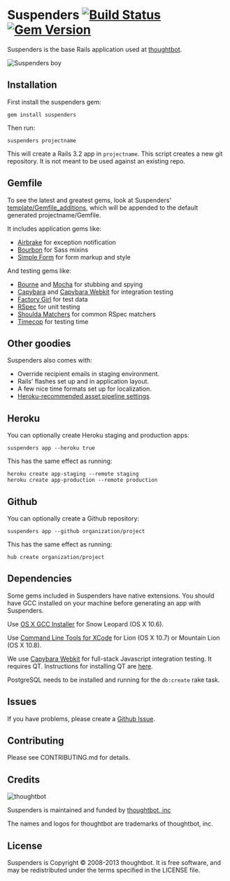 # Suspenders [![Build Status](https://secure.travis-ci.org/thoughtbot/suspenders.png?branch=master)](http://travis-ci.org/thoughtbot/suspenders) [![Gem Version](https://badge.fury.io/rb/suspenders.png)](http://badge.fury.io/rb/suspenders)

Suspenders is the base Rails application used at [thoughtbot](http://thoughtbot.com/community).

  ![Suspenders boy](http://media.tumblr.com/1TEAMALpseh5xzf0Jt6bcwSMo1_400.png)

Installation
------------

First install the suspenders gem:

    gem install suspenders

Then run:

    suspenders projectname

This will create a Rails 3.2 app in `projectname`. This script creates a
new git repository. It is not meant to be used against an existing repo.

Gemfile
-------

To see the latest and greatest gems, look at Suspenders'
[template/Gemfile_additions](/thoughtbot/suspenders/blob/master/templates/Gemfile_additions),
which will be appended to the default generated projectname/Gemfile.

It includes application gems like:

* [Airbrake](/airbrake/airbrake) for exception notification
* [Bourbon](/thoughtbot/bourbon) for Sass mixins
* [Simple Form](/plataformatec/simple_form) for form markup and style

And testing gems like:

* [Bourne](/thoughtbot/bourne) and [Mocha](/freerange/mocha) for stubbing and
  spying
* [Capybara](/jnicklas/capybara) and
  [Capybara Webkit](/thoughtbot/capybara-webkit) for integration testing
* [Factory Girl](/thoughtbot/factory_girl) for test data
* [RSpec](https://github.com/rspec/rspec) for unit testing
* [Shoulda Matchers](/thoughtbot/shoulda-matchers) for common RSpec matchers
* [Timecop](/jtrupiano/timecop) for testing time

Other goodies
-------------

Suspenders also comes with:

* Override recipient emails in staging environment.
* Rails' flashes set up and in application layout.
* A few nice time formats set up for localization.
* [Heroku-recommended asset pipeline
  settings](https://devcenter.heroku.com/articles/rails3x-asset-pipeline-cedar/).

Heroku
------

You can optionally create Heroku staging and production apps:

    suspenders app --heroku true

This has the same effect as running:

    heroku create app-staging --remote staging
    heroku create app-production --remote production

Github
------

You can optionally create a Github repository:

    suspenders app --github organization/project

This has the same effect as running:

    hub create organization/project

Dependencies
------------

Some gems included in Suspenders have native extensions. You should have GCC installed on your
machine before generating an app with Suspenders.

Use [OS X GCC Installer](/kennethreitz/osx-gcc-installer/) for Snow Leopard
(OS X 10.6).

Use [Command Line Tools for XCode](https://developer.apple.com/downloads/index.action)
for Lion (OS X 10.7) or Mountain Lion (OS X 10.8).

We use [Capybara Webkit](/thoughtbot/capybara-webkit) for full-stack Javascript
integration testing. It requires QT. Instructions for installing QT are
[here](/thoughtbot/capybara-webkit/wiki/Installing-Qt-and-compiling-capybara-webkit).

PostgreSQL needs to be installed and running for the `db:create` rake task.

Issues
------

If you have problems, please create a [Github Issue](/thoughtbot/suspenders/issues).

Contributing
------------

Please see CONTRIBUTING.md for details.

Credits
-------

![thoughtbot](http://thoughtbot.com/images/tm/logo.png)

Suspenders is maintained and funded by [thoughtbot, inc](http://thoughtbot.com/community)

The names and logos for thoughtbot are trademarks of thoughtbot, inc.

License
-------

Suspenders is Copyright © 2008-2013 thoughtbot. It is free software, and may be
redistributed under the terms specified in the LICENSE file.

